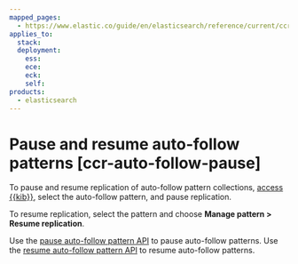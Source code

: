 ```yaml
---
mapped_pages:
  - https://www.elastic.co/guide/en/elasticsearch/reference/current/ccr-auto-follow-pause.html
applies_to:
  stack:
  deployment:
    ess:
    ece:
    eck:
    self:
products:
  - elasticsearch
---
```


# Pause and resume auto-follow patterns [ccr-auto-follow-pause]

To pause and resume replication of auto-follow pattern collections, [access {{kib}}](manage-auto-follow-patterns.md#ccr-access-ccr-auto-follow), select the auto-follow pattern, and pause replication.

To resume replication, select the pattern and choose **Manage pattern > Resume replication**.

Use the [pause auto-follow pattern API](https://www.elastic.co/docs/api/doc/elasticsearch/operation/operation-ccr-pause-auto-follow-pattern) to pause auto-follow patterns. Use the [resume auto-follow pattern API](https://www.elastic.co/docs/api/doc/elasticsearch/operation/operation-ccr-resume-auto-follow-pattern) to resume auto-follow patterns.


